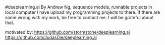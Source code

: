 #deeplearning.ai  By Andrew Ng, sequence models, runnable projects in local computer
I have upload my programming projects to there. If there are some wrong with my work, be free to contact me. I will be grateful about that.



motivated by:
https://github.com/stormstone/deeplearning.ai
https://github.com/JudasDie/deeplearning.ai
